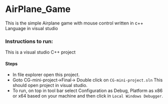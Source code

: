 # AirPlane_Game
This is the simple Airplane game with mouse control written in c++ Language in visual studio


### Instructions to run:

This is a visual studio C++ project

#### Steps

-   In file explorer open this project.
-   Goto CG-mini-project->Final-> Double click on `CG-mini-project.sln`
    This should open project in visual studio.
-   To run, on top in tool bar select Configuration as Debug, Platform as x86 or x64 based on your machine and then click in `Local Windows Debugger`.
